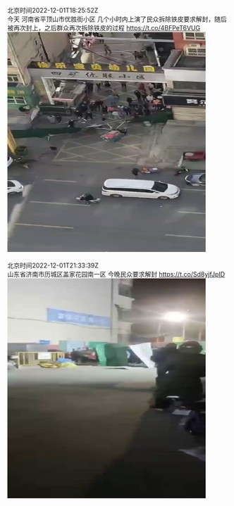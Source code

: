 北京时间2022-12-01T18:25:52Z<br>今天 河南省平顶山市优胜街小区
几个小时内上演了民众拆除铁皮要求解封，随后被再次封上，之后群众再次拆除铁皮的过程 https://t.co/4BFPeT6VUG<br><img src='/temp/video/2022/n-Month-12/y-Day-01/whyyoutouzhele/1598262097372127232_0.jpg' width='450' height='500'><br><br>北京时间2022-12-01T21:33:39Z<br>山东省济南市历城区盖家花园南一区
今晚民众要求解封 https://t.co/Sd8yjfJpID<br><img src='/temp/video/2022/n-Month-12/y-Day-01/whyyoutouzhele/1598309352590528513_0.jpg' width='450' height='500'><br><br>